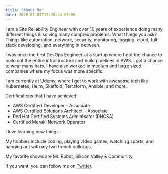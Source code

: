 ```yaml
---
title: "About Me"
date: 2020-01-03T13:28:44-08:00
---
```


I am a Site Reliability Engineer with over 10 years of experience doing many different things & solving many complex problems. What things you ask? Things like automation, network, security, monitoring, logging, cloud, full-stack developing, and everything in between.

I was once the first DevOps Engineer at a startup where I got the chance to build out the entire infrastructure and build pipelines in AWS. I got a chance to wear many hats. I have also worked in medium and large sized companies where my focus was more specific.

I am currently at [Udemy](https://udemy.com), where I get to work with awesome tech like Kubernetes, Helm, Skaffold, Terraform, Ansible, and more. 

Certifications that I have achieved:
- AWS Certified Developer - Associate
- AWS Certified Solutions Architect - Associate
- Red Hat Certified Systems Adminisator (RHCSA)
- Certified Meraki Network Operator

I love learning new things.

My hobbies include coding, playing video games, watching sports, and hanging out with my two french bulldogs. 

My favorite shows are Mr. Robot, Silicon Valley & Community.

If you want, you can follow me on [Twitter](https://twitter.com/jpena23). 
